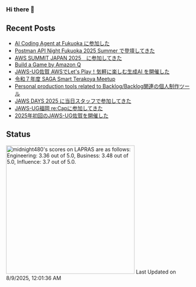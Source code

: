 ### Hi there 👋

<!--
**midnight480/midnight480** is a ✨ _special_ ✨ repository because its `README.md` (this file) appears on your GitHub profile.

Here are some ideas to get you started:

- 🔭 I'm currently working on ...
- 🌱 I'm currently learning ...
- 👯 I'm looking to collaborate on ...
- 🤔 I'm looking for help with ...
- 💬 Ask me about ...
- 📫 How to reach me: ...
- 😄 Pronouns: ...
- ⚡ Fun fact: ...
-->

## Recent Posts
<!--[START POSTS]-->
- [AI Coding Agent at Fukuoka に参加した](https://midnight480.com/posts/ai-coding-agent-at-fukuoka-2025)
- [Postman API Night Fukuoka 2025 Summer で登壇してきた](https://midnight480.com/posts/postman-api-night-fukuoka-summer-2025)
- [AWS SUMMIT JAPAN 2025　に参加してきた](https://midnight480.com/posts/aws-summit-japan-2025)
- [Build a Game by Amazon Q](https://midnight480.com/posts/20250611-amazon-q-dev-cli)
- [JAWS-UG佐賀 AWSでLet's Play！気軽に楽しむ生成AI を開催した](https://midnight480.com/posts/jawsug-saga-20250531)
- [令和７年度 SAGA Smart Terakoya Meetup  ](https://midnight480.com/posts/saga-smart-terakoya-20250516)
- [Personal production tools related to Backlog/Backlog関連の個人制作ツール](https://midnight480.com/posts/backlog-tools)
- [JAWS DAYS 2025 に当日スタッフで参加してきた](https://midnight480.com/posts/jaws-days-2025)
- [JAWS-UG福岡 re:Capに参加してきた](https://midnight480.com/posts/jawsug-fuk-20250209)
- [2025年初回のJAWS-UG佐賀を開催した](https://midnight480.com/posts/jawsugsaga-20250201)
<!--[END POSTS]-->

## Status
<!--START_SECTION:lapras-card-->
<p ><a href="https://lapras.com/public/midnight480" target="_blank" rel="noopener noreferrer"><img alt="midnight480's scores on LAPRAS are as follows: Engineering: 3.36 out of 5.0, Business: 3.48 out of 5.0, Influence: 3.7 out of 5.0." src="https://lapras-card-generator.vercel.app/api/svg?e=3.36&b=3.48&i=3.7&b1=%23887d65&b2=%23fcfcfc&i1=%23e2e0dc&i2=%23cca785&l=en" width="350" ></a>  
Last Updated on 8/9/2025, 12:01:36 AM</p>
<!--END_SECTION:lapras-card-->